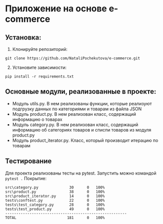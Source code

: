 # Приложение на основе e-commerce
## Установка:
1. Клонируйте репозиторий:
```
git clone https://github.com/NataliPochekutova/e-commerce.git
```
2. Установите зависимости:
```
pip install -r requirements.txt
```
## Основные модули, реализованные в проекте:
- Модуль utils.py. В нем реализованы функции, которые реализуют подгрузку данных по категориями и товарам из файла JSON
- Модуль product.py. В нем реализован класс, содержащий информацию о товарах
- Модуль category.py. В нем реализован класс, содержащий информацию об сатегориях товаров 
и списпи товаров из модуля product.py
- Модуль product_iterator.py. Класс, который производит итерацию по товарам

## Тестирование
Для проекта реализованы тесты на pytest. Запустить можно командой `pytest .`
Покрытие:
```
src\category.py              30      0   100%
src\product.py               38      0   100%
src\product_iterator.py      14      0   100%
tests\conftest.py            22      0   100%
tests\test_category.py       28      0   100%
tests\test_product.py        49      0   100%
-------------------------------------------------------
TOTAL                       181      0   100%

```
